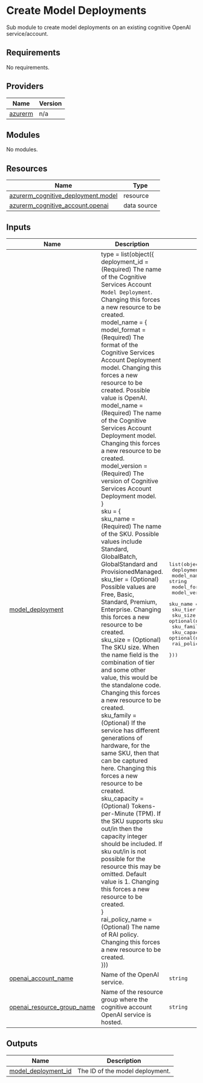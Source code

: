 # Create Model Deployments

Sub module to create model deployments on an existing cognitive OpenAI service/account.

<!-- BEGIN_TF_DOCS -->
## Requirements

No requirements.

## Providers

| Name | Version |
|------|---------|
| <a name="provider_azurerm"></a> [azurerm](#provider\_azurerm) | n/a |

## Modules

No modules.

## Resources

| Name | Type |
|------|------|
| [azurerm_cognitive_deployment.model](https://registry.terraform.io/providers/hashicorp/azurerm/latest/docs/resources/cognitive_deployment) | resource |
| [azurerm_cognitive_account.openai](https://registry.terraform.io/providers/hashicorp/azurerm/latest/docs/data-sources/cognitive_account) | data source |

## Inputs

| Name | Description | Type | Default | Required |
|------|-------------|------|---------|:--------:|
| <a name="input_model_deployment"></a> [model\_deployment](#input\_model\_deployment) | type = list(object({<br/>  deployment\_id   = (Required) The name of the Cognitive Services Account `Model Deployment`. Changing this forces a new resource to be created.<br/>  model\_name = {<br/>    model\_format  = (Required) The format of the Cognitive Services Account Deployment model. Changing this forces a new resource to be created. Possible value is OpenAI.<br/>    model\_name    = (Required) The name of the Cognitive Services Account Deployment model. Changing this forces a new resource to be created.<br/>    model\_version = (Required) The version of Cognitive Services Account Deployment model.<br/>  }<br/>  sku = {<br/>    sku\_name     = (Required) The name of the SKU. Possible values include Standard, GlobalBatch, GlobalStandard and ProvisionedManaged.<br/>    sku\_tier     = (Optional) Possible values are Free, Basic, Standard, Premium, Enterprise. Changing this forces a new resource to be created.<br/>    sku\_size     = (Optional) The SKU size. When the name field is the combination of tier and some other value, this would be the standalone code. Changing this forces a new resource to be created.<br/>    sku\_family   = (Optional) If the service has different generations of hardware, for the same SKU, then that can be captured here. Changing this forces a new resource to be created.<br/>    sku\_capacity = (Optional) Tokens-per-Minute (TPM). If the SKU supports sku out/in then the capacity integer should be included. If sku out/in is not possible for the resource this may be omitted. Default value is 1. Changing this forces a new resource to be created.<br/>  }<br/>  rai\_policy\_name = (Optional) The name of RAI policy. Changing this forces a new resource to be created.<br/>})) | <pre>list(object({<br/>    deployment_id   = string<br/>    model_name      = string<br/>    model_format    = string<br/>    model_version   = string<br/>    sku_name        = string<br/>    sku_tier        = optional(string)<br/>    sku_size        = optional(number)<br/>    sku_family      = optional(string)<br/>    sku_capacity    = optional(number)<br/>    rai_policy_name = optional(string)<br/>  }))</pre> | `[]` | no |
| <a name="input_openai_account_name"></a> [openai\_account\_name](#input\_openai\_account\_name) | Name of the OpenAI service. | `string` | `"demo-account"` | no |
| <a name="input_openai_resource_group_name"></a> [openai\_resource\_group\_name](#input\_openai\_resource\_group\_name) | Name of the resource group where the cognitive account OpenAI service is hosted. | `string` | n/a | yes |

## Outputs

| Name | Description |
|------|-------------|
| <a name="output_model_deployment_id"></a> [model\_deployment\_id](#output\_model\_deployment\_id) | The ID of the model deployment. |
<!-- END_TF_DOCS -->